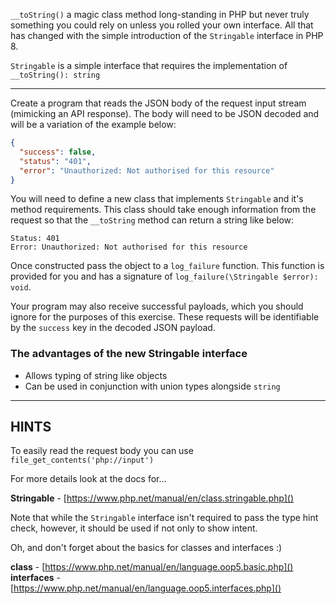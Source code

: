 `__toString()` a magic class method long-standing in PHP but never truly something you could rely on unless you rolled your own interface. All that has changed with the simple introduction of the `Stringable` interface in PHP 8.

`Stringable` is a simple interface that requires the implementation of `__toString(): string`

----------------------------------------------------------------------

Create a program that reads the JSON body of the request input stream (mimicking an API response). The body will need to be JSON decoded and will be a variation of the example below:

```json
{
  "success": false,
  "status": "401",
  "error": "Unauthorized: Not authorised for this resource"
}
```

You will need to define a new class that implements `Stringable` and it's method requirements. This class should take enough information from the request so that the `__toString` method can return a string like below:

```
Status: 401
Error: Unauthorized: Not authorised for this resource
```

Once constructed pass the object to a `log_failure` function. This function is provided for you and has a signature of `log_failure(\Stringable $error): void`.

Your program may also receive successful payloads, which you should ignore for the purposes of this exercise. These requests will be identifiable by the `success` key in the decoded JSON payload.

### The advantages of the new Stringable interface

* Allows typing of string like objects
* Can be used in conjunction with union types alongside `string`

----------------------------------------------------------------------
## HINTS

To easily read the request body you can use `file_get_contents('php://input')`

For more details look at the docs for...

**Stringable** - [https://www.php.net/manual/en/class.stringable.php]()

Note that while the `Stringable` interface isn't required to pass the type hint check, however, it should be used if not only to show intent.  

Oh, and don't forget about the basics for classes and interfaces :)

**class** - [https://www.php.net/manual/en/language.oop5.basic.php]()
**interfaces** - [https://www.php.net/manual/en/language.oop5.interfaces.php]()
